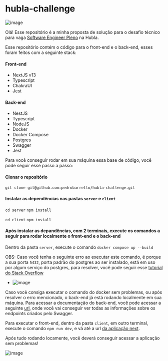 # hubla-challenge

![image](https://github.com/pedrobarretto/hubla-challenge/assets/61850145/554f9a69-7141-4b0c-9729-3d817921995b)


Olá! Esse repositório é a minha proposta de solução para o desafio técnico para vaga [Software Engineer Pleno](https://www.linkedin.com/jobs/view/3715823889/?refId=23d95301-8262-4880-bbc6-80ffdb2ed8e0&trackingId=fxjV8%2B5YRQC4NqIMMOvB%2Bg%3D%3D) na Hubla.

Esse repositório contém o código para o front-end e o back-end, esses foram feitos com a seguinte stack:

#### Front-end
- NextJS v13
- Typescript
- ChakraUI
- Jest

#### Back-end
- NestJS
- Typescript
- NodeJS
- Docker
- Docker Compose
- Postgres
- Swagger
- Jest

Para você conseguir rodar em sua máquina essa base de código, você pode seguir esse passo a passo:

#### Clonar o repositório
`git clone git@github.com:pedrobarretto/hubla-challenge.git`

#### Instalar as dependências nas pastas `server` e `client`

`cd server`
`npm install`

`cd client`
`npm install`

#### Após instalar as depandências, com 2 terminais, execute os comandos a seguir para rodar localmente o front-end e o back-end

Dentro da pasta `server`, execute o comando `docker compose up --build`

OBS: Caso você tenha o seguinte erro ao executar este comando, é porque a sua porta `5432`, porta padrão do postgres ao ser instalado, está em uso por algum serviço do postgres, para resolver, você pode seguir esse [tutorial do Stack Overflow](https://stackoverflow.com/questions/38249434/docker-postgres-failed-to-bind-tcp-0-0-0-05432-address-already-in-use)

- ![image](https://github.com/pedrobarretto/hubla-challenge/assets/61850145/5d68807e-9af5-4788-bd0c-1d77d5053f26)

Caso você consiga executar o comando do docker sem problemas, ou após resolver o erro mencionado, o back-end já está rodando localmente em sua máquina. Para acessar a documentação do back-end, você pode acessar a seguinte [url](https://localhost:8000/api), onde você vai conseguir ver todas as informações sobre os endpoints criados pelo Swagger.

Para executar o front-end, dentro da pasta `client`, em outro terminal, execute o comando `npm run dev`, e vá até a url [da aplicação next](https://localhost:3000).

Após tudo rodando locamente, você deverá conseguir acessar a aplicação sem problemas!

![image](https://github.com/pedrobarretto/hubla-challenge/assets/61850145/a1985b02-dba2-4396-8830-b99c75815fb3)

